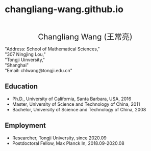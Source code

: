 # changliang-wang.github.io
<html>
  <body>
    <p>
      <br>
    </p>
    <p align="center">
      <font size="5">Changliang Wang (王常亮)</font>
    </p>
    <p>
      "Address: School of Mathematical Sciences,"
      <br>
      "307 Ningjing Lou,"
      <br>
      "Tongji Uinversity,"
      <br>
      "Shanghai"
      <br>
      "Email: chlwang@tongji.edu.cn"
    </p>
    <h2 id="education">Education</h2>
    <ul>
      <li>
        Ph.D., University of California, Santa Barbara, USA, 2016
      </li>
      <li>
        Master, University of Science and Technology of China, 2011
      </li>
      <li>
        Bachelor, University of Science and Technology of China, 2008
      </li>
    </ul>
    <h2 id="employment">Employment</h2>
    <ul>
      <li> 
        Researcher, Tongji University, since 2020.09
      </li>
      <li>
        Postdoctoral Fellow, Max Planck In, 2018.09-2020.08 
      </li>
    </ul>
    </body>
</html>
